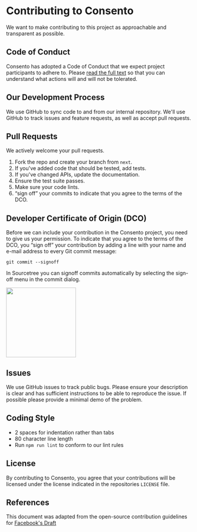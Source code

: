 # Contributing to Consento
We want to make contributing to this project as approachable and transparent as
possible.

## Code of Conduct
Consento has adopted a Code of Conduct that we expect project
participants to adhere to. Please [read the full text](https://github.com/consento-org/.github/blob/master/CODE_OF_CONDUCT.md)
so that you can understand what actions will and will not be tolerated.

## Our Development Process
We use GitHub to sync code to and from our internal repository. We'll use GitHub
to track issues and feature requests, as well as accept pull requests.

## Pull Requests
We actively welcome your pull requests.

1. Fork the repo and create your branch from `next`.
2. If you've added code that should be tested, add tests.
3. If you've changed APIs, update the documentation.
4. Ensure the test suite passes.
5. Make sure your code lints.
6. “sign off” your commits to indicate that you agree to the terms of the DCO.

## Developer Certificate of Origin (DCO) 
Before we can include your contribution in the Consento project, you need to 
give us your permission. To indicate that you agree to the terms of the DCO, 
you “sign off” your contribution by adding a line with your name and e-mail 
address to every Git commit message:

```
git commit --signoff
```

In Sourcetree you can signoff commits automatically by selecting the sign-off menu
in the commit dialog.

<img width="189" src="https://user-images.githubusercontent.com/914122/74705003-b88a7180-5255-11ea-939a-d9b729947865.png">

## Issues
We use GitHub issues to track public bugs. Please ensure your description is
clear and has sufficient instructions to be able to reproduce the issue.
If possible please provide a minimal demo of the problem.

## Coding Style  
* 2 spaces for indentation rather than tabs
* 80 character line length
* Run `npm run lint` to conform to our lint rules

## License
By contributing to Consento, you agree that your contributions will be licensed
under the license indicated in the repositories `LICENSE` file.

## References
This document was adapted from the open-source contribution guidelines for 
[Facebook's Draft](https://github.com/facebook/draft-js/blob/5dd99d327066f5f0b30b95ab95770822cff1ac65/CONTRIBUTING.md)

